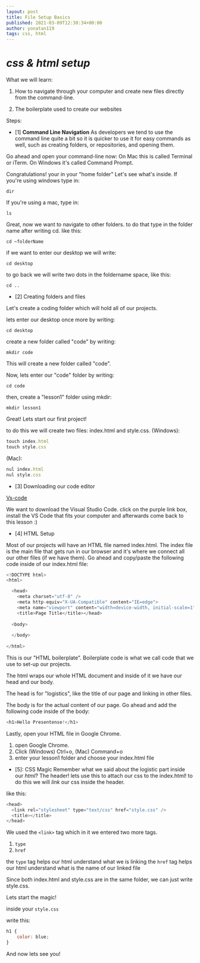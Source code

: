 ```yaml
---
layout: post
title: File Setup Basics
published: 2021-03-09T12:30:34+00:00
author: yonatan119
tags: css, html
---
```



# *css & html setup*

What we will learn:

1. How to navigate through your computer and create new files directly from the command-line.

2. The boilerplate used to create our websites

Steps:

* [1] **Command Line Navigation**
As developers we tend to use the command line quite a bit so it is quicker to use it for easy commands as well, such as creating folders, or repositories, and opening them. 


Go ahead and open your command-line now:
 On Mac this is called Terminal or iTerm.
 On Windows it's called Command Prompt.


Congratulations! your in your "home folder"
 Let's see what's inside.
  If you're using windows type in:

`dir`

If you're using a mac, type in:

`ls`

Great, now we want to navigate to other folders.
to do that type in the folder name after writing cd.
like this:

`cd ~folderName`

if we want to enter our desktop we will write:

`cd desktop`

to go back we will write two dots in the foldername space, like this:

`cd ..`

* [2] Creating folders and files

Let's create a coding folder which will hold all of our projects.

lets enter our desktop once more by writing:

`cd desktop`

create a new folder called "code" by writing:

`mkdir code`


This will create a new folder called "code".

Now, lets enter our "code" folder by writing:

`cd code`

then, create a "lesson1" folder using mkdir:

`mkdir lesson1`


Great!
Lets start our first project!

to do this we will create two files: index.html and style.css.
(Windows):

```javascript
touch index.html
touch style.css
```
(Mac):

```javascript
nul index.html
nul style.css
```

* [3] Downloading our code editor

[Vs-code](https://visualstudio.microsoft.com/downloads/)

We want to download the Visual Studio Code.
click on the purple link box, install the VS Code that fits your computer and afterwards come back to this lesson :)


* [4] HTML Setup

Most of our projects will have an HTML file named index.html.
 The index file is the main file that gets run in our browser and it's where we connect all our other files (if we have them). Go ahead and copy/paste the following code inside of our index.html file:

```javascript
<!DOCTYPE html>
<html>

  <head>
    <meta charset="utf-8" />
    <meta http-equiv="X-UA-Compatible" content="IE=edge">
    <meta name="viewport" content="width=device-width, initial-scale=1">
    <title>Page Title</title></head>
                    
  <body>
                    
  </body>
                    
</html>
```

This is our "HTML boilerplate". Boilerplate code is what we call code that we use to set-up our projects.

The html wraps our whole HTML document and inside of it we have our head and our body.

The head is for "logistics", like the title of our page and linking in other files.

The body is for the actual content of our page. Go ahead and add the following code inside of the body:

```javascript
<h1>Hello Presentense!</h1>
```

Lastly, open your HTML file in Google Chrome.
1. open Google Chrome.
2. Click (Windows) Ctrl+o, (Mac) Command+o
3. enter your lesson1 folder and choose your index.html file



* [5]: CSS Magic
Remember what we said about the logistic part inside our *html*?
The header!
lets use this to attach our css to the index.html!
to do this we will *link* our css inside the header.

like this:

```javascript
<head>
  <link rel="stylesheet" type="text/css" href="style.css" />
  <title></title>
</head>
```
We used the `<link>` tag which in it we entered two more tags.
1. `type`
2. `href`

the `type` tag helps our html understand what we is linking
the `href` tag helps our html understand what is the name of our linked file

Since both index.html and style.css are in the same folder, we can just write style.css.

Lets start the magic!

inside your `style.css`

write this:

```javascript
h1 {
    color: blue;
}
```

And now lets see you!